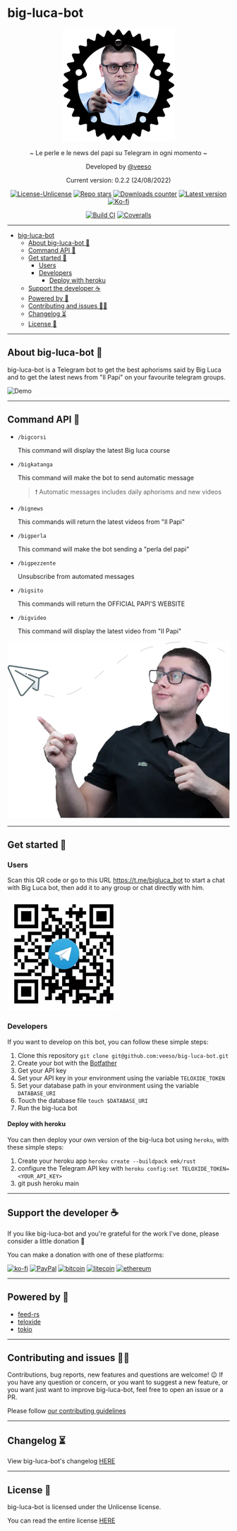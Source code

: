 # big-luca-bot

<p align="center">
  <img src="/docs/images/big-luca-bot.png" width="256" height="256" />
</p>

<p align="center">~ Le perle e le news del papi su Telegram in ogni momento ~</p>

<p align="center">Developed by <a href="https://veeso.github.io/" target="_blank">@veeso</a></p>
<p align="center">Current version: 0.2.2 (24/08/2022)</p>

<p align="center">
  <a href="https://opensource.org/licenses/Unlicense"
    ><img
      src="https://img.shields.io/badge/License-Unlicense-teal.svg"
      alt="License-Unlicense"
  /></a>
  <a href="https://github.com/veeso/big-luca-bot/stargazers"
    ><img
      src="https://img.shields.io/github/stars/veeso/big-luca-bot.svg"
      alt="Repo stars"
  /></a>
  <a href="https://crates.io/crates/big-luca-bot"
    ><img
      src="https://img.shields.io/crates/d/big-luca-bot.svg"
      alt="Downloads counter"
  /></a>
  <a href="https://crates.io/crates/big-luca-bot"
    ><img
      src="https://img.shields.io/crates/v/big-luca-bot.svg"
      alt="Latest version"
  /></a>
  <a href="https://ko-fi.com/veeso">
    <img
      src="https://img.shields.io/badge/donate-ko--fi-red"
      alt="Ko-fi"
  /></a>
</p>
<p align="center">
  <a href="https://github.com/veeso/big-luca-bot/actions"
    ><img
      src="https://github.com/veeso/big-luca-bot/workflows/Build/badge.svg"
      alt="Build CI"
  /></a>
  <a href="https://coveralls.io/github/veeso/big-luca-bot"
    ><img
      src="https://coveralls.io/repos/github/veeso/big-luca-bot/badge.svg"
      alt="Coveralls"
  /></a>
</p>

---

- [big-luca-bot](#big-luca-bot)
  - [About big-luca-bot 📰](#about-big-luca-bot-)
  - [Command API 🐚](#command-api-)
  - [Get started 🏁](#get-started-)
    - [Users](#users)
    - [Developers](#developers)
      - [Deploy with heroku](#deploy-with-heroku)
  - [Support the developer ☕](#support-the-developer-)
  - [Powered by 💪](#powered-by-)
  - [Contributing and issues 🤝🏻](#contributing-and-issues-)
  - [Changelog ⏳](#changelog-)
  - [License 📃](#license-)

---

## About big-luca-bot 📰

big-luca-bot is a Telegram bot to get the best aphorisms said by Big Luca and to get the latest news from "Il Papi" on your favourite telegram groups.

![Demo](/docs/images/demo.gif)

---

## Command API 🐚

- `/bigcorsi`

    This command will display the latest Big luca course

- `/bigkatanga`

    This command will make the bot to send automatic message

    > ❗ Automatic messages includes daily aphorisms and new videos

- `/bignews`

    This commands will return the latest videos from "Il Papi"

- `/bigperla`

    This command will make the bot sending a "perla del papi"

- `/bigpezzente`

    Unsubscribe from automated messages

- `/bigsito`

    This commands will return the OFFICIAL PAPI'S WEBSITE

- `/bigvideo`

    This command will display the latest video from "Il Papi"

<p align="center">
  <img src="/docs/images/big-telegram.webp" />
</p>

---

## Get started 🏁

### Users

Scan this QR code or go to this URL <https://t.me/bigluca_bot> to start a chat with Big Luca bot, then add it to any group or chat directly with him.

![telegram-qr](/docs/images/qr-code-md.webp)

### Developers

If you want to develop on this bot, you can follow these simple steps:

1. Clone this repository `git clone git@github.com:veeso/big-luca-bot.git`
2. Create your bot with the [Botfather](https://t.me/botfather)
3. Get your API key
4. Set your API key in your environment using the variable `TELOXIDE_TOKEN`
5. Set your database path in your environment using the variable `DATABASE_URI`
6. Touch the database file `touch $DATABASE_URI`
7. Run the big-luca bot

#### Deploy with heroku

You can then deploy your own version of the big-luca bot using `heroku`, with these simple steps:

1. Create your heroku app `heroku create --buildpack emk/rust`
2. configure the Telegram API key with `heroku config:set TELOXIDE_TOKEN=<YOUR_API_KEY>`
3. git push heroku main

---

## Support the developer ☕

If you like big-luca-bot and you're grateful for the work I've done, please consider a little donation 🥳

You can make a donation with one of these platforms:

[![ko-fi](https://img.shields.io/badge/Ko--fi-F16061?style=for-the-badge&logo=ko-fi&logoColor=white)](https://ko-fi.com/veeso)
[![PayPal](https://img.shields.io/badge/PayPal-00457C?style=for-the-badge&logo=paypal&logoColor=white)](https://www.paypal.me/chrisintin)
[![bitcoin](https://img.shields.io/badge/Bitcoin-ff9416?style=for-the-badge&logo=bitcoin&logoColor=white)](https://btc.com/bc1qvlmykjn7htz0vuprmjrlkwtv9m9pan6kylsr8w)
[![litecoin](https://img.shields.io/badge/Litecoin-345d9d?style=for-the-badge&logo=Litecoin&logoColor=white)](https://blockchair.com/litecoin/address/ltc1q89a7f859gt7nuekvnuuc25wapkq2f8ny78mp8l)
[![ethereum](https://img.shields.io/badge/Ethereum-3C3C3D?style=for-the-badge&logo=Ethereum&logoColor=white)](https://etherscan.io/address/0xE57E761Aa806c9afe7e06Fb0601B17beC310f9c4)

---

## Powered by 💪

- [feed-rs](https://github.com/feed-rs/feed-rs)
- [teloxide](https://github.com/teloxide/teloxide)
- [tokio](https://tokio.rs/)

---

## Contributing and issues 🤝🏻

Contributions, bug reports, new features and questions are welcome! 😉
If you have any question or concern, or you want to suggest a new feature, or you want just want to improve big-luca-bot, feel free to open an issue or a PR.

Please follow [our contributing guidelines](CONTRIBUTING.md)

---

## Changelog ⏳

View big-luca-bot's changelog [HERE](CHANGELOG.md)

---

## License 📃

big-luca-bot is licensed under the Unlicense license.

You can read the entire license [HERE](LICENSE)
